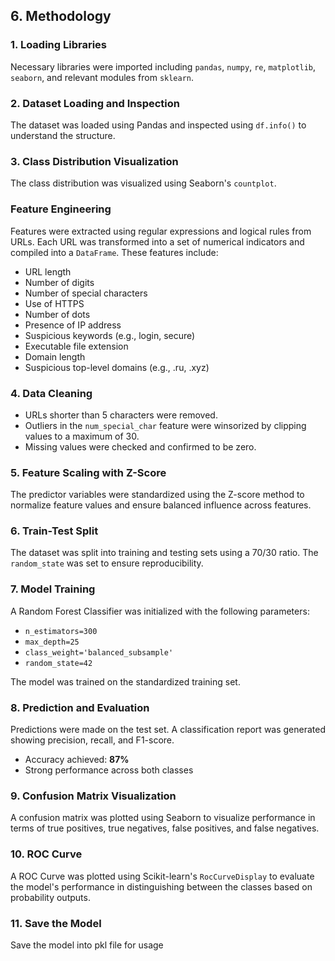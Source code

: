 ## 6. Methodology

### 1. Loading Libraries
Necessary libraries were imported including `pandas`, `numpy`, `re`, `matplotlib`, `seaborn`, and relevant modules from `sklearn`.

### 2. Dataset Loading and Inspection
The dataset was loaded using Pandas and inspected using `df.info()` to understand the structure.

### 3. Class Distribution Visualization
The class distribution was visualized using Seaborn's `countplot`.

### Feature Engineering
Features were extracted using regular expressions and logical rules from URLs. Each URL was transformed into a set of numerical indicators and compiled into a `DataFrame`. These features include:
- URL length
- Number of digits
- Number of special characters
- Use of HTTPS
- Number of dots
- Presence of IP address
- Suspicious keywords (e.g., login, secure)
- Executable file extension
- Domain length
- Suspicious top-level domains (e.g., .ru, .xyz)

### 4. Data Cleaning
- URLs shorter than 5 characters were removed.
- Outliers in the `num_special_char` feature were winsorized by clipping values to a maximum of 30.
- Missing values were checked and confirmed to be zero.

### 5. Feature Scaling with Z-Score
The predictor variables were standardized using the Z-score method to normalize feature values and ensure balanced influence across features.

### 6. Train-Test Split
The dataset was split into training and testing sets using a 70/30 ratio. The `random_state` was set to ensure reproducibility.

### 7. Model Training
A Random Forest Classifier was initialized with the following parameters:
- `n_estimators=300`
- `max_depth=25`
- `class_weight='balanced_subsample'`
- `random_state=42`

The model was trained on the standardized training set.

### 8. Prediction and Evaluation
Predictions were made on the test set. A classification report was generated showing precision, recall, and F1-score.
- Accuracy achieved: **87%**
- Strong performance across both classes

### 9. Confusion Matrix Visualization
A confusion matrix was plotted using Seaborn to visualize performance in terms of true positives, true negatives, false positives, and false negatives.

### 10. ROC Curve
A ROC Curve was plotted using Scikit-learn's `RocCurveDisplay` to evaluate the model's performance in distinguishing between the classes based on probability outputs.
### 11. Save the Model
Save the model into pkl file for usage
